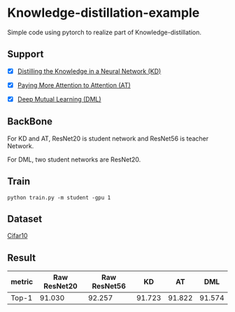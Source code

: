 # Knowledge-distillation-example
Simple code using pytorch to realize part of Knowledge-distillation.

## Support
- [x] [Distilling the Knowledge in a Neural Network (KD)](https://arxiv.org/pdf/1503.02531.pdf)

- [x] [Paying More Attention to Attention (AT)](https://arxiv.org/pdf/1612.03928.pdf)

- [x] [Deep Mutual Learning (DML)](https://arxiv.org/pdf/1706.00384.pdf)

## BackBone
For KD and AT, ResNet20 is student network and ResNet56 is teacher Network.

For DML, two student networks are ResNet20.

## Train
```Script
python train.py -m student -gpu 1
```
## Dataset

[Cifar10](http://www.cs.toronto.edu/~kriz/cifar.html)

## Result

  metric   |Raw ResNet20  | Raw ResNet56  | KD | AT | DML
 ---- | ----- | ------ | ------- | --------  | ---------
Top-1   | 91.030    | 92.257  | 91.723    |  91.822  | 91.574 
